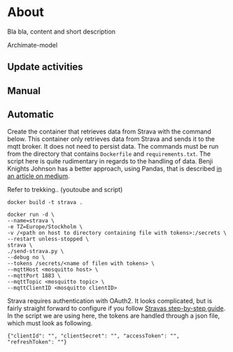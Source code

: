 # About
Bla bla, content and short description


Archimate-model

## Update activities 

## Manual

## Automatic

Create the container that retrieves data from Strava with the command below. This container only retrieves data from Strava and sends it to the mqtt broker. It does not need to persist data. The commands must be run from the directory that contains `Dockerfile` and `requirements.txt`. The script here is quite rudimentary in regards to the handling of data. Benji Knights Johnson has a better approach, using Pandas, that is described [in an article on medium](https://medium.com/swlh/using-python-to-connect-to-stravas-api-and-analyse-your-activities-dummies-guide-5f49727aac86).

Refer to trekking.. (youtoube and script)

`docker build -t strava .`

```
docker run -d \  
--name=strava \  
-e TZ=Europe/Stockholm \  
-v /<path on host to directory containing file with tokens>:/secrets \  
--restart unless-stopped \  
strava \  
./send-strava.py \  
--debug no \  
--tokens /secrets/<name of filen with tokens> \  
--mqttHost <mosquitto host> \  
--mqttPort 1883 \  
--mqttTopic <mosquitto topic> \  
--mqttClientID <mosquitto clientID>
```

Strava requires authentication with OAuth2. It looks complicated, but is fairly straight forward to configure if you follow [Stravas step-by-step guide](https://developers.strava.com/docs/getting-started/#oauth). In the script we are using here, the tokens are handled through a json file, which must look as following.

`{"clientId": "", "clientSecret": "", "accessToken": "", "refreshToken": ""}`
